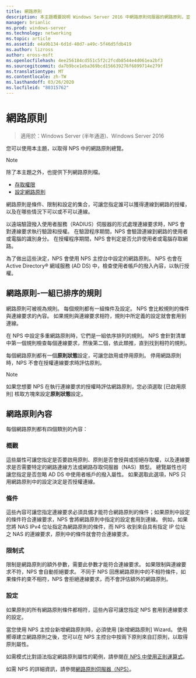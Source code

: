 ```yaml
---
title: 網路原則
description: 本主題概要說明 Windows Server 2016 中網路原則伺服器的網路原則，並包含 NPS 其他指引的連結。
manager: brianlic
ms.prod: windows-server
ms.technology: networking
ms.topic: article
ms.assetid: e4a9b134-6d1d-40d7-a49c-5f46d5fdb419
ms.author: lizross
author: eross-msft
ms.openlocfilehash: 4ee256184cd551c5f2c2fcdb8544e4d061ea2bf3
ms.sourcegitcommit: da7b9bce1eba369bcd156639276f6899714e279f
ms.translationtype: MT
ms.contentlocale: zh-TW
ms.lasthandoff: 03/26/2020
ms.locfileid: "80315762"
---
```

# <a name="network-policies"></a>網路原則

>適用於：Windows Server (半年通道)、Windows Server 2016

您可以使用本主題，以取得 NPS 中的網路原則總覽。

>[!NOTE]
>除了本主題之外，也提供下列網路原則檔。
> - [存取權限](nps-np-access.md)
> - [設定網路原則](nps-np-configure.md)

網路原則是條件、限制和設定的集合，可讓您指定誰可以獲得連線到網路的授權，以及在哪些情況下可以或不可以連線。

以遠端驗證撥入使用者服務（RADIUS）伺服器的形式處理連線要求時，NPS 會對連線要求執行驗證和授權。 在驗證程序期間，NPS 會驗證連線到網路的使用者或電腦的識別身分。 在授權程序期間，NPS 會判定是否允許使用者或電腦存取網路。

為了做出這些決定，NPS 會使用 NPS 主控台中設定的網路原則。 NPS 也會在 Active Directory&reg; 網域服務 \(AD DS\) 中，檢查使用者帳戶的撥入內容，以執行授權。

## <a name="network-policies---an-ordered-set-of-rules"></a>網路原則-一組已排序的規則

網路原則可被視為規則。 每個規則都有一組條件及設定。 NPS 會比較規則的條件與連線要求的內容。 如果規則與連線要求相符，規則中所定義的設定就會套用到連線。

在 NPS 中設定多重網路原則時，它們是一組依序排列的規則。 NPS 會針對清單中第一個規則檢查每個連線要求，然後第二個，依此類推，直到找到相符的規則。

每個網路原則都有一個**原則狀態**設定，可讓您啟用或停用原則。 停用網路原則時，NPS 不會在授權連線要求時評估原則。

>[!NOTE]
>如果您想要 NPS 在執行連線要求的授權時評估網路原則，您必須選取 [已啟用原則] 核取方塊來設定**原則狀態**設定。

## <a name="network-policy-properties"></a>網路原則內容

每個網路原則都有四個類別的內容：

### <a name="overview"></a>概觀

 這些屬性可讓您指定是否要啟用原則、原則是否會授與或拒絕存取權，以及連線要求是否需要特定的網路連線方法或網路存取伺服器（NAS）類型。 總覽屬性也可讓您指定是否忽略 AD DS 中使用者帳戶的撥入屬性。 如果選取此選項，NPS 只用網路原則中的設定決定是否授權連線。


### <a name="conditions"></a>條件

 這些內容可讓您指定連線要求必須具備才能符合網路原則的條件；如果原則中設定的條件符合連線要求，NPS 會將網路原則中指定的設定套用到連線。 例如，如果您將 NAS IPv4 位址指定為網路原則的條件，而 NPS 收到來自具有指定 IP 位址之 NAS 的連線要求，原則中的條件就會符合連線要求。 


### <a name="constraints"></a>限制式

 限制是網路原則的額外參數，需要此參數才能符合連線要求。 如果限制與連線要求不符，NPS 會自動拒絕要求。 不同于 NPS 回應網路原則中的不相符條件，如果條件約束不相符，NPS 會拒絕連線要求，而不會評估額外的網路原則。

### <a name="settings"></a>設定

 如果原則的所有網路原則條件都相符，這些內容可讓您指定 NPS 套用到連線要求的設定。

當您使用 NPS 主控台新增網路原則時，必須使用 [新增網路原則] Wizard。 使用嚮導建立網路原則之後，您可以在 NPS 主控台中按兩下原則來自訂原則，以取得原則屬性。

如需模式比對語法指定網路原則屬性的範例，請參閱[在 NPS 中使用正則運算式](nps-crp-reg-expressions.md)。

如需 NPS 的詳細資訊，請參閱[網路原則伺服器（NPS）](nps-top.md)。
